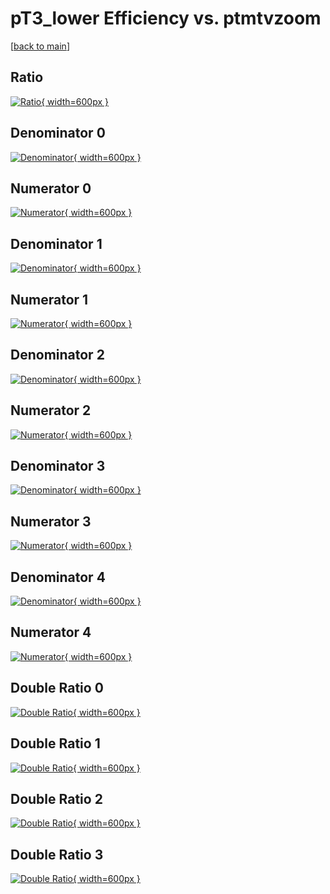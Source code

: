 # pT3_lower Efficiency vs. ptmtvzoom

[[back to main](./)]



## Ratio

[![Ratio](../mtv/var/pT3_lower_loweta_13_1_eff_ptmtvzoom.png){ width=600px }](../mtv/var/pT3_lower_loweta_13_1_eff_ptmtvzoom.pdf)

## Denominator 0

[![Denominator](../mtv/den/pT3_lower_loweta_13_1_eff_ptmtvzoom_den0.png){ width=600px }](../mtv/den/pT3_lower_loweta_13_1_eff_ptmtvzoom_den0.pdf)

## Numerator 0

[![Numerator](../mtv/num/pT3_lower_loweta_13_1_eff_ptmtvzoom_num0.png){ width=600px }](../mtv/num/pT3_lower_loweta_13_1_eff_ptmtvzoom_num0.pdf)

## Denominator 1

[![Denominator](../mtv/den/pT3_lower_loweta_13_1_eff_ptmtvzoom_den1.png){ width=600px }](../mtv/den/pT3_lower_loweta_13_1_eff_ptmtvzoom_den1.pdf)

## Numerator 1

[![Numerator](../mtv/num/pT3_lower_loweta_13_1_eff_ptmtvzoom_num1.png){ width=600px }](../mtv/num/pT3_lower_loweta_13_1_eff_ptmtvzoom_num1.pdf)

## Denominator 2

[![Denominator](../mtv/den/pT3_lower_loweta_13_1_eff_ptmtvzoom_den2.png){ width=600px }](../mtv/den/pT3_lower_loweta_13_1_eff_ptmtvzoom_den2.pdf)

## Numerator 2

[![Numerator](../mtv/num/pT3_lower_loweta_13_1_eff_ptmtvzoom_num2.png){ width=600px }](../mtv/num/pT3_lower_loweta_13_1_eff_ptmtvzoom_num2.pdf)

## Denominator 3

[![Denominator](../mtv/den/pT3_lower_loweta_13_1_eff_ptmtvzoom_den3.png){ width=600px }](../mtv/den/pT3_lower_loweta_13_1_eff_ptmtvzoom_den3.pdf)

## Numerator 3

[![Numerator](../mtv/num/pT3_lower_loweta_13_1_eff_ptmtvzoom_num3.png){ width=600px }](../mtv/num/pT3_lower_loweta_13_1_eff_ptmtvzoom_num3.pdf)

## Denominator 4

[![Denominator](../mtv/den/pT3_lower_loweta_13_1_eff_ptmtvzoom_den4.png){ width=600px }](../mtv/den/pT3_lower_loweta_13_1_eff_ptmtvzoom_den4.pdf)

## Numerator 4

[![Numerator](../mtv/num/pT3_lower_loweta_13_1_eff_ptmtvzoom_num4.png){ width=600px }](../mtv/num/pT3_lower_loweta_13_1_eff_ptmtvzoom_num4.pdf)

## Double Ratio 0

[![Double Ratio](../mtv/ratio/pT3_lower_loweta_13_1_eff_ptmtvzoom_ratio0.png){ width=600px }](../mtv/ratio/pT3_lower_loweta_13_1_eff_ptmtvzoom_ratio0.pdf)

## Double Ratio 1

[![Double Ratio](../mtv/ratio/pT3_lower_loweta_13_1_eff_ptmtvzoom_ratio1.png){ width=600px }](../mtv/ratio/pT3_lower_loweta_13_1_eff_ptmtvzoom_ratio1.pdf)

## Double Ratio 2

[![Double Ratio](../mtv/ratio/pT3_lower_loweta_13_1_eff_ptmtvzoom_ratio2.png){ width=600px }](../mtv/ratio/pT3_lower_loweta_13_1_eff_ptmtvzoom_ratio2.pdf)

## Double Ratio 3

[![Double Ratio](../mtv/ratio/pT3_lower_loweta_13_1_eff_ptmtvzoom_ratio3.png){ width=600px }](../mtv/ratio/pT3_lower_loweta_13_1_eff_ptmtvzoom_ratio3.pdf)

